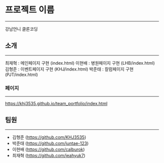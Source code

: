 # 프로젝트 이름

---

강남언니 클론코딩

## 소개

---

최재혁 : 메인페이지 구현 (index.html)
이현배 : 병원페이지 구현 (LHB/index.html)
김형준 : 이벤트페이지 구현 (KHJ/index.html)
박준태 : 칼럼페이지 구현 (PJT/index.html)

### 페이지

---

https://khj3535.github.io/team_portfolio/index.html

## 팀원

---

- 김형준 (https://github.com/KHJ3535)
- 박준태 (https://github.com/juntae-123)
- 이현배 (https://github.com/calburok)
- 최재혁 (https://github.com/jeahyuk7)

